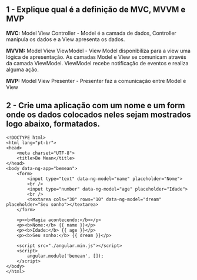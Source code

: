 ## 1 - Explique qual é a definição de MVC, MVVM e MVP

**MVC:** Model View Controller - Model é a camada de dados, Controller manipula os dados
e a View apresenta os dados.

**MVVM:** Model View ViewModel - View Model disponibiliza para a view uma lógica de
apresentação. As camadas Model e View se comunicam através da camada
ViewModel. ViewModel recebe notificação de eventos e realiza alguma ação.

**MVP:** Model View Presenter - Presenter faz a comunicação entre Model e View

## 2 - Crie uma aplicação com um nome e um form onde os dados colocados neles sejam mostrados logo abaixo, formatados.

```
<!DOCTYPE html>
<html lang="pt-br">
<head>
	<meta charset="UTF-8">
	<title>Be Mean</title>
</head>
<body data-ng-app="bemean">
	<form>
		<input type="text" data-ng-model="name" placeholder="Nome">
		<br />
		<input type="number" data-ng-model="age" placeholder="Idade">
		<br />
		<textarea cols="30" rows="10" data-ng-model="dream" placeholder="Seu sonho"></textarea>
	</form>
	
	<p><b>Magia acontecendo:</b></p>
	<p><b>Nome:</b> {{ name }}</p>
	<p><b>Idade:</b> {{ age }}</p>
	<p><b>Seu sonho:</b> {{ dream }}</p>

	<script src="./angular.min.js"></script>
	<script>
		angular.module('bemean', []);
	</script>
</body>
</html>
```